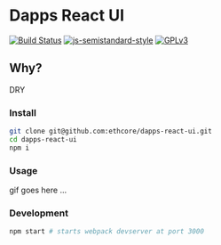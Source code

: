 # Dapps React UI

[![Build Status][travis-image]][travis-url]
[![js-semistandard-style][semistandard-image]][semistandard-url]
[![GPLv3][license-image]][license-url]

[travis-image]: https://travis-ci.org/ethcore/dapps-react-ui.svg?branch=master "Build Status"
[travis-url]: https://travis-ci.org/ethcore/dapps-react-ui
[semistandard-url]: (https://github.com/Flet/semistandard)
[semistandard-image]: https://img.shields.io/badge/code%20style-semistandard-brightgreen.svg?style=flat-square
[issues-image]: http://path/to/issues
[issues-url]: https://github.com/ethcore/dapps-react-ui/issues "issues"
[coveralls-image]: https://coveralls.io/repos/github/ethcore/dapps-react-ui/badge.svg?branch=master
[coveralls-url]: https://coveralls.io/github/ethcore/dapps-react-ui?branch=master "Coverage Status"
[license-image]: https://img.shields.io/badge/license-GPL%20v3-green.svg
[license-url]: http://www.gnu.org/licenses/gpl-3.0.en.html

## Why?
DRY

### Install
```bash
git clone git@github.com:ethcore/dapps-react-ui.git
cd dapps-react-ui
npm i
```

### Usage
gif goes here ...

### Development
```bash
npm start # starts webpack devserver at port 3000
```
